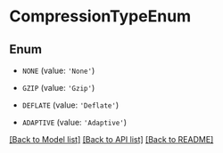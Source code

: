 # CompressionTypeEnum


## Enum

* `NONE` (value: `'None'`)

* `GZIP` (value: `'Gzip'`)

* `DEFLATE` (value: `'Deflate'`)

* `ADAPTIVE` (value: `'Adaptive'`)

[[Back to Model list]](../README.md#documentation-for-models) [[Back to API list]](../README.md#documentation-for-api-endpoints) [[Back to README]](../README.md)
